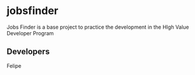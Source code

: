 # jobsfinder
Jobs Finder is a base project to practice the development in the HIgh Value Developer Program

## Developers

Felipe
